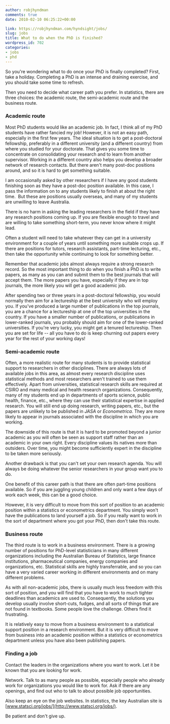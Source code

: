 ```yaml
---
author: robjhyndman
comments: true
date: 2010-02-10 06:25:22+00:00

link: https://robjhyndman.com/hyndsight/jobs/
slug: jobs
title: What to do when the PhD is finished?
wordpress_id: 702
categories:
- jobs
- phd
---
```


So you're wondering what to do once your PhD is finally completed? First, take a holiday. Completing a PhD is an intense and draining exercise, and you should take some time to refresh.

Then you need to decide what career path you prefer. In statistics, there are three choices: the academic route, the semi-academic route and the business route.


### Academic route


Most PhD students would like an academic job. In fact, I think all of my PhD students have rather fancied my job! However, it is not an easy path, especially in the first few years. The ideal situation is to get a post-doctoral fellowship, preferably in a different university (and a different country) from where you studied for your doctorate. That gives you some time to concentrate on consolidating your research and to learn from another supervisor. Working in a different country also helps you develop a broader network of research contacts. But there aren't many post-doc positions around, and so it is hard to get something suitable.

I am occasionally asked by other researchers if I have any good students finishing soon as they have a post-doc position available. In this case, I pass the information on to any students likely to finish at about the right time.  But these are positions usually overseas, and many of my students are unwilling to leave Australia.

There is no harm in asking the leading researchers in the field if they have any research positions coming up. If you are flexible enough to travel and are willing to take something short-term, you never know where it might lead.

Often a student will need to take whatever they can get in a university environment for a couple of years until something more suitable crops up. If there are positions for tutors, research assistants, part-time lecturing, etc., then take the opportunity while continuing to look for something better.

Remember that academic jobs almost always require a strong research record. So the most important thing to do when you finish a PhD is to write papers, as many as you can and submit them to the best journals that will accept them. The more papers you have, especially if they are in top journals, the more likely you will get a good academic job.

After spending two or three years in a post-doctoral fellowship, you would normally then aim for a lectureship at the best university who will employ you. If you've produced a large number of publications in the top journals, you are a chance for a lectureship at one of the top universities in the country. If you have a smaller number of publications, or publications in lower-ranked journals, you probably should aim for one of the lower-ranked universities. If you're very lucky, you might get a tenured lectureship. Then you are set for life -- all you have to do is keep churning out papers every year for the rest of your working days!


### Semi-academic route


Often, a more realistic route for many students is to provide statistical support to researchers in other disciplines. There are always lots of available jobs in this area, as almost every research discipline uses statistical methods and most researchers aren't trained to use them effectively. Apart from universities, statistical research skills are required at CSIRO and many medical and health research organizations. Consequently, many of my students end up in departments of sports science, public health, finance, etc., where they can use their statistical expertise in applied research. You will still end up doing research, writing papers, etc., but the papers are unlikely to be published in _JASA_ or _Econometrica_. They are more likely to appear in journals associated with the discipline in which you are working.

The downside of this route is that it is hard to be promoted beyond a junior academic as you will often be seen as support staff rather than an academic in your own right. Every discipline values its natives more than outsiders. Over time, you might become sufficiently expert in the discipline to be taken more seriously.

Another drawback is that you can't set your own research agenda. You will always be doing whatever the senior researchers in your group want you to do.

One benefit of this career path is that there are often part-time positions available. So if you are juggling young children and only want a few days of work each week, this can be a good choice.

However, it is very difficult to move from this sort of position to an academic position within a statistics or econometrics department. You simply won't have the publications to land yourself a job. So if you really want to work in the sort of department where you got your PhD, then don't take this route.


### Business route


The third route is to work in a business environment. There is a growing number of positions for PhD-level statisticians in many different organizations including the Australian Bureau of Statistics, large finance institutions, pharmaceutical companies, energy companies and organizations, etc. Statistical skills are highly transferrable, and so you can have a very varied career working in different environments and on many different problems.

As with all non-academic jobs, there is usually much less freedom with this sort of position, and you will find that you have to work to much tighter deadlines than academics are used to. Consequently, the solutions you develop usually involve short-cuts, fudges, and all sorts of things that are not found in textbooks. Some people love the challenge. Others find it frustrating.

It is relatively easy to move from a business environment to a statistical support position in a research environment. But it is very difficult to move from business into an academic position within a statistics or econometrics department unless you have also been publishing papers.


### Finding a job


Contact the leaders in the organizations where you want to work. Let it be known that you are looking for work.

Network. Talk to as many people as possible, especially people who already work for organizations you would like to work for. Ask if there are any openings, and find out who to talk to about possible job opportunities.

Also keep an eye on the job websites. In statistics, the key Australian site is [www.statsci.org/jobs/](http://www.statsci.org/jobs/).

Be patient and don't give up.
